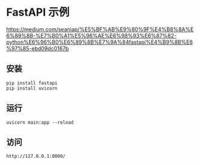 # FastAPI 示例

https://medium.com/seaniap/%E5%BF%AB%E9%80%9F%E4%B8%8A%E6%89%8B-%E7%B0%A1%E5%96%AE%E6%98%93%E6%87%82-python%E6%96%B0%E6%89%8B%E7%9A%84fastapi%E4%B9%8B%E6%97%85-ebd09dc0167b

## 安装
```
pip install fastapi
pip install uvicorn
```

## 运行
```
uvicorn main:app --reload
```

## 访问
```
http://127.0.0.1:8000/
```